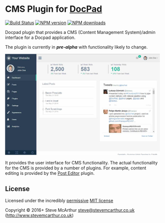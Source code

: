 # CMS Plugin for [DocPad](http://docpad.org)

[![Build Status](https://img.shields.io/travis/SteveMcArthur/docpad-plugin-cms/master.svg)](https://travis-ci.org/SteveMcArthur/docpad-plugin-cms "Check this project's build status on TravisCI")
[![NPM version](https://img.shields.io/npm/v/docpad-plugin-cms.svg)](https://www.npmjs.com/package/docpad-plugin-cms "View this project on NPM")
[![NPM downloads](https://img.shields.io/npm/dm/docpad-plugin-cms.svg)](https://www.npmjs.com/package/docpad-plugin-cms "View this project on NPM")


Docpad plugin that provides a CMS (Content Management System)/admin interface for a Docpad application.

The plugin is currently in ***pre-alpha*** with functionality likely to change.

![Screen shot](https://raw.githubusercontent.com/SteveMcArthur/docpad-plugin-cms/master/screenshot.jpg)

It provides the user interface for CMS functionality. The actual functionality for the CMS is provided by a number of plugins. For example, content editing is provided by the [Post Editor](https://www.npmjs.com/package/docpad-plugin-posteditor) plugin.


## License

Licensed under the incredibly [permissive](http://en.wikipedia.org/wiki/Permissive_free_software_licence) [MIT license](http://creativecommons.org/licenses/MIT/)

Copyright &copy; 2016+ Steve McArthur <steve@stevemcarthur.co.uk> (http://www.stevemcarthur.co.uk)
